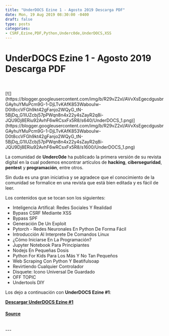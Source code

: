 ```yaml
---
title: "UnderDOCS Ezine 1 - Agosto 2019 Descarga PDF"
date: Mon, 19 Aug 2019 08:30:00 -0400
draft: false
type: posts
categories: 
- CSRF,Ezine,PDF,Python,Underc0de,UnderDOCS,XSS
---
```

# UnderDOCS Ezine 1 - Agosto 2019 Descarga PDF

<br/>

<br/>
[![](https://blogger.googleusercontent.com/img/b/R29vZ2xl/AVvXsEgecdgusbrGAyhuYMuPcm9G-1-DjLTvKAfK853WabouIw-D0t8ccVFGh9kt42gFanjo2WQyG_tN-5BjDq_G1lUZcbj57pPWqn8n4x22y4sZayR2q8i-JQU9Dj8ERiu92AvhF6wRCsxFx5R8/s640/UnderDOCS_1.png)](https://blogger.googleusercontent.com/img/b/R29vZ2xl/AVvXsEgecdgusbrGAyhuYMuPcm9G-1-DjLTvKAfK853WabouIw-D0t8ccVFGh9kt42gFanjo2WQyG_tN-5BjDq_G1lUZcbj57pPWqn8n4x22y4sZayR2q8i-JQU9Dj8ERiu92AvhF6wRCsxFx5R8/s1600/UnderDOCS_1.png)

  

La comunidad de **Underc0de** ha publicado la primera versión de su revista digital en la cual podemos encontrar artículos de **hacking**, **ciberseguridad**, **pentest** y **programación**, entre otros.

  

Sin duda es una gran iniciativa y se agradece que el conocimiento de la comunidad se formalice en una revista que está bien editada y es fácil de leer.

  

Los contenidos que se tocan son los siguientes:

-   Inteligencia Artifical: Redes Sociales Y Realidad
-   Bypass CSRF Mediante XSS
-   Bypass SPF
-   Generación De Un Exploit
-   Pytorch - Redes Neuronales En Python De Forma Fácil
-   Introducción Al Interprete De Comandos Linux
-   ¿Cómo Iniciarse En La Programación?
-   Jupyter Notebook Para Principiantes
-   Nodejs En Pequeñas Dosis
-   Python For Kids Para Los Más Y No Tan Pequeños
-   Web Scraping Con Python Y Beatifulsoap
-   Revirtiendo Cualquier Controlador
-   Disquete: Icono Universal De Guardado
-   OFF TOPIC
-   Undertools DIY

  

Los dejo a continuación con **UnderDOCS Ezine #1**:

  

  
  

[**Descargar UnderDOCS Ezine #1**](https://drive.google.com/file/d/1wSzJRAtQVTsFF24P7JmodPU5lCbWF-L6/view)

#### [Source](http://www.blackploit.com/2019/08/underdocs-ezine-1-agosto-2019-descarga.html)

<br/>
---
